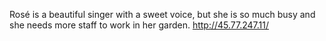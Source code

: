Rosé is a beautiful singer with a sweet voice, but she is so much busy and she needs more staff to work in her garden. http://45.77.247.11/
